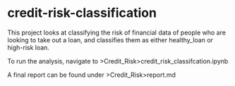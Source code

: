 # credit-risk-classification

This project looks at classifying the risk of financial data of people who are looking to take out a loan, and classifies them as either healthy_loan or high-risk loan.

To run the analysis, navigate to >Credit_Risk>credit_risk_classifcation.ipynb

A final report can be found under >Credit_Risk>report.md

